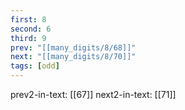 ```yaml
---
first: 8
second: 6
third: 9
prev: "[[many_digits/8/68]]"
next: "[[many_digits/8/70]]"
tags: [odd]
---
```

prev2-in-text: [[67]]
next2-in-text: [[71]]
